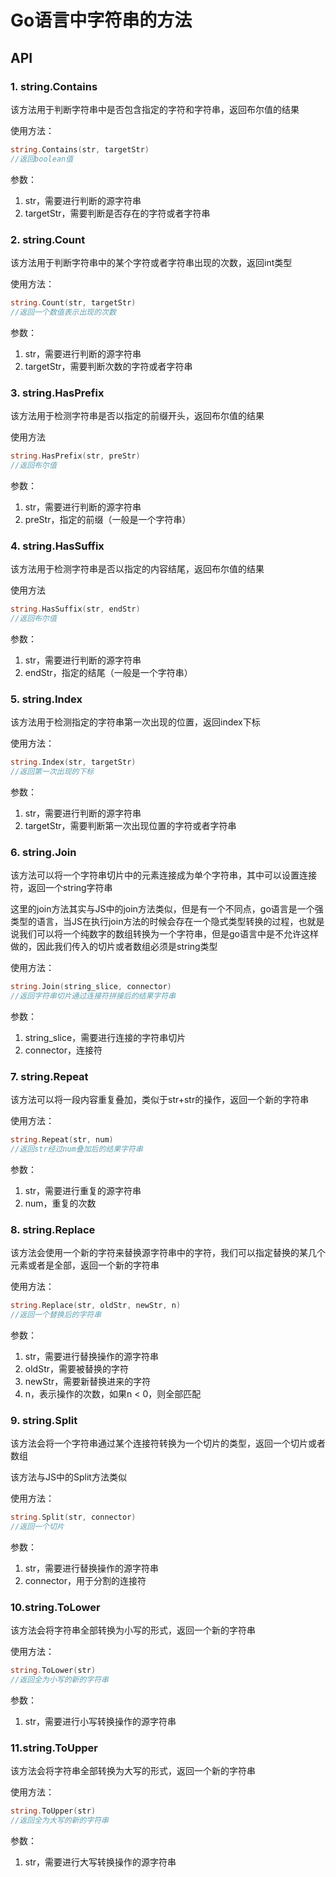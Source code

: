 # Go语言中字符串的方法
## API
### 1. string.Contains
该方法用于判断字符串中是否包含指定的字符和字符串，返回布尔值的结果

使用方法：
```go
string.Contains(str, targetStr)
//返回boolean值
```

参数：
1. str，需要进行判断的源字符串
2. targetStr，需要判断是否存在的字符或者字符串

### 2. string.Count
该方法用于判断字符串中的某个字符或者字符串出现的次数，返回int类型

使用方法：
```go
string.Count(str, targetStr)
//返回一个数值表示出现的次数
```

参数：
1. str，需要进行判断的源字符串
2. targetStr，需要判断次数的字符或者字符串

### 3. string.HasPrefix
该方法用于检测字符串是否以指定的前缀开头，返回布尔值的结果

使用方法
```go
string.HasPrefix(str, preStr)
//返回布尔值
```

参数：
1. str，需要进行判断的源字符串
2. preStr，指定的前缀（一般是一个字符串）

### 4. string.HasSuffix
该方法用于检测字符串是否以指定的内容结尾，返回布尔值的结果

使用方法
```go
string.HasSuffix(str, endStr)
//返回布尔值
```

参数：
1. str，需要进行判断的源字符串
2. endStr，指定的结尾（一般是一个字符串）

### 5. string.Index
该方法用于检测指定的字符串第一次出现的位置，返回index下标

使用方法：
```go
string.Index(str, targetStr)
//返回第一次出现的下标
```

参数：
1. str，需要进行判断的源字符串
2. targetStr，需要判断第一次出现位置的字符或者字符串

### 6. string.Join
该方法可以将一个字符串切片中的元素连接成为单个字符串，其中可以设置连接符，返回一个string字符串

这里的join方法其实与JS中的join方法类似，但是有一个不同点，go语言是一个强类型的语言，当JS在执行join方法的时候会存在一个隐式类型转换的过程，也就是说我们可以将一个纯数字的数组转换为一个字符串，但是go语言中是不允许这样做的，因此我们传入的切片或者数组必须是string类型

使用方法：
```go 
string.Join(string_slice, connector)
//返回字符串切片通过连接符拼接后的结果字符串
```

参数：
1. string_slice，需要进行连接的字符串切片
2. connector，连接符

### 7. string.Repeat
该方法可以将一段内容重复叠加，类似于str+str的操作，返回一个新的字符串

使用方法：
```go
string.Repeat(str, num)
//返回str经过num叠加后的结果字符串
```

参数：
1. str，需要进行重复的源字符串
2. num，重复的次数

### 8. string.Replace
该方法会使用一个新的字符来替换源字符串中的字符，我们可以指定替换的某几个元素或者是全部，返回一个新的字符串

使用方法：
```go
string.Replace(str, oldStr, newStr, n)
//返回一个替换后的字符串
```

参数：
1. str，需要进行替换操作的源字符串
2. oldStr，需要被替换的字符
3. newStr，需要新替换进来的字符
4. n，表示操作的次数，如果n < 0，则全部匹配

### 9. string.Split
该方法会将一个字符串通过某个连接符转换为一个切片的类型，返回一个切片或者数组

该方法与JS中的Split方法类似

使用方法：
```go
string.Split(str, connector)
//返回一个切片
```

参数：
1. str，需要进行替换操作的源字符串
2. connector，用于分割的连接符

### 10.string.ToLower
该方法会将字符串全部转换为小写的形式，返回一个新的字符串

使用方法：
```go
string.ToLower(str)
//返回全为小写的新的字符串 
```
参数：
1. str，需要进行小写转换操作的源字符串

### 11.string.ToUpper
该方法会将字符串全部转换为大写的形式，返回一个新的字符串

使用方法：
```go
string.ToUpper(str)
//返回全为大写的新的字符串 
```
参数：
1. str，需要进行大写转换操作的源字符串
